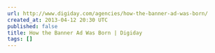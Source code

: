```yaml
---
url: http://www.digiday.com/agencies/how-the-banner-ad-was-born/
created_at: 2013-04-12 20:30 UTC
published: false
title: How the Banner Ad Was Born | Digiday
tags: []
---
```



